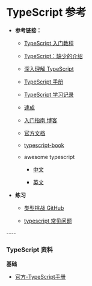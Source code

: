 # TypeScript 参考

* **参考链接：**

  * [TypeScript 入门教程](https://ts.xcatliu.com/)

  * [TypeScript：缺少的介绍](https://jameshenry.blog/typescript-the-missing-introduction/)

  * [深入理解 TypeScript](https://jkchao.github.io/typescript-book-chinese/)

  * [TypeScript 手册](http://www.patrickzhong.com/TypeScript/)

  * [TypeScript 学习记录](https://ts.xfoss.com/index.html)

  * [速成](https://github.com/joye61/typescript-tutorial)

  * [入门指南 博客](https://rualc.me/cs/typescript-language-basic/#typescript-jian-jie)

  * [官方文档](https://www.typescriptlang.org/)

  * [typescript-book](https://github.com/gibbok/typescript-book)

  * awesome typescript

    * [中文](https://github.com/semlinker/awesome-typescript)

    * [英文](https://github.com/dzharii/awesome-typescript)

* **练习**

  * [类型挑战 GitHub](https://github.com/type-challenges/type-challenges)

  * [typescript 常见问题](https://github.com/Microsoft/TypeScript/wiki/FAQ#why-are-function-parameters-bivariant)

\---- 

### TypeScript 资料

**基础**

* [官方-TypeScript手册](https://www.typescriptlang.org/docs/handbook/intro.html)

